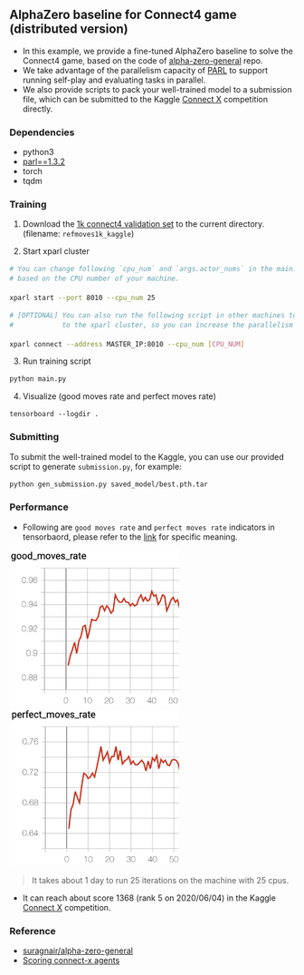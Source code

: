 ## AlphaZero baseline for Connect4 game (distributed version)
- In this example, we provide a fine-tuned AlphaZero baseline to solve the Connect4 game, based on the code of [alpha-zero-general](https://github.com/suragnair/alpha-zero-general) repo.
- We take advantage of the parallelism capacity of [PARL](https://github.com/PaddlePaddle/PARL) to support running self-play and evaluating tasks in parallel.
- We also provide scripts to pack your well-trained model to a submission file, which can be submitted to the Kaggle [Connect X](https://www.kaggle.com/c/connectx/leaderboard) competition directly.

### Dependencies
- python3
- [parl==1.3.2](https://github.com/PaddlePaddle/PARL)
- torch
- tqdm

### Training 
1. Download the [1k connect4 validation set](https://www.kaggle.com/petercnudde/1k-connect4-validation-set) to the current directory. (filename: `refmoves1k_kaggle`)

2. Start xparl cluster
```bash
# You can change following `cpu_num` and `args.actor_nums` in the main.py 
# based on the CPU number of your machine.

xparl start --port 8010 --cpu_num 25
```

```bash
# [OPTIONAL] You can also run the following script in other machines to add more CPU resource 
#            to the xparl cluster, so you can increase the parallelism (args.actor_nums).

xparl connect --address MASTER_IP:8010 --cpu_num [CPU_NUM]
```

3. Run training script
```bash
python main.py
```

4. Visualize (good moves rate and perfect moves rate)
```
tensorboard --logdir .
```

### Submitting
To submit the well-trained model to the Kaggle, you can use our provided script to generate `submission.py`, for example:
```bash
python gen_submission.py saved_model/best.pth.tar
```

### Performance
- Following are `good moves rate` and `perfect moves rate` indicators in tensorbaord, please refer to the [link](https://www.kaggle.com/petercnudde/scoring-connect-x-agents) for specific meaning.

<img src=".pic/good_moves.png" width = "300" alt="good moves rate"/> <img src=".pic/perfect_moves.png" width = "300" alt="perfect moves rate"/>

> It takes about 1 day to run 25 iterations on the machine with 25 cpus.

- It can reach about score 1368 (rank 5 on 2020/06/04) in the Kaggle [Connect X](https://www.kaggle.com/c/connectx/leaderboard) competition.


### Reference
- [suragnair/alpha-zero-general](https://github.com/suragnair/alpha-zero-general)
- [Scoring connect-x agents](https://www.kaggle.com/petercnudde/scoring-connect-x-agents)
